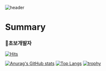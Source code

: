 ![header](https://capsule-render.vercel.app/api?type=transparent&color=auto&height=300&section=header&text=Welcome%20To%20hanbyeol&fontSize=80)


# Summary
### :walking:초보개발자

[![Hits](https://hits.seeyoufarm.com/api/count/incr/badge.svg?url=https%3A%2F%2Fgithub.com%2Fhanbyeol00%2Fhit-counter&count_bg=%2379C83D&title_bg=%23555555&icon=&icon_color=%23E7E7E7&title=%EB%B0%A9%EB%AC%B8%EC%9E%90&edge_flat=false)](https://hits.seeyoufarm.com)

[![Anurag's GitHub stats](https://github-readme-stats.vercel.app/api?username=hanbyeol00)](https://github.com/hanbyeol00/github-readme-stats)
[![Top Langs](https://github-readme-stats.vercel.app/api?username=hanbyeol00)](https://github.com/hanbyeol00/github-readme-stats)
[![trophy](https://github-readme-stats.vercel.app/api?username=hanbyeol00)](https://github.com/hanbyeol00/github-readme-stats)
